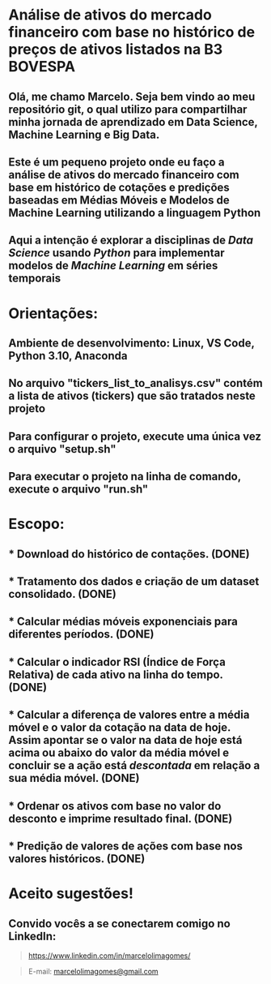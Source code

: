 # Análise de ativos do mercado financeiro com base no histórico de preços de ativos listados na B3 BOVESPA

## Olá, me chamo Marcelo. Seja bem vindo ao meu repositório git, o qual utilizo para compartilhar minha jornada de aprendizado em Data Science, Machine Learning e Big Data. 

## Este é um pequeno projeto onde eu faço a análise de ativos do mercado financeiro com base em histórico de cotações e predições baseadas em Médias Móveis e Modelos de Machine Learning utilizando a linguagem Python

## Aqui a intenção é explorar a disciplinas de *Data Science* usando *Python* para implementar modelos de *Machine Learning* em séries temporais

# Orientações:
## Ambiente de desenvolvimento: Linux, VS Code, Python 3.10, Anaconda 
## No arquivo "tickers_list_to_analisys.csv" contém a lista de ativos (tickers) que são tratados neste projeto
## Para configurar o projeto, execute uma única vez o arquivo "setup.sh"
## Para executar o projeto na linha de comando, execute o arquivo "run.sh"

# Escopo:
## * Download do histórico de contações. (DONE)
## * Tratamento dos dados e criação de um dataset consolidado. (DONE)
## * Calcular médias móveis exponenciais para diferentes períodos. (DONE)
## * Calcular o indicador RSI (Índice de Força Relativa) de cada ativo na linha do tempo. (DONE)
## * Calcular a diferença de valores entre a média móvel e o valor da cotação na data de hoje. Assim apontar se o valor na data de hoje está acima ou abaixo do valor da média móvel e concluir se a ação está *descontada* em relação a sua média móvel. (DONE)
## * Ordenar os ativos com base no valor do desconto e imprime resultado final. (DONE)
## * Predição de valores de ações com base nos valores históricos. (DONE)

# Aceito sugestões!
## Convido vocês a se conectarem comigo no LinkedIn:
> https://www.linkedin.com/in/marcelolimagomes/

> E-mail: marcelolimagomes@gmail.com
